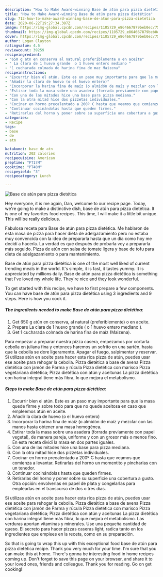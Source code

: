 ```yaml
---
description: "How to Make Award-winning Base de atún para pizza dietética"
title: "How to Make Award-winning Base de atún para pizza dietética"
slug: 712-how-to-make-award-winning-base-de-atun-para-pizza-dietetica
date: 2020-06-22T19:27:34.387Z
image: https://img-global.cpcdn.com/recipes/1105729_e864667879beb0ec/751x532cq70/base-de-atun-para-pizza-dietetica-foto-principal.jpg
thumbnail: https://img-global.cpcdn.com/recipes/1105729_e864667879beb0ec/751x532cq70/base-de-atun-para-pizza-dietetica-foto-principal.jpg
cover: https://img-global.cpcdn.com/recipes/1105729_e864667879beb0ec/751x532cq70/base-de-atun-para-pizza-dietetica-foto-principal.jpg
author: Logan Clayton
ratingvalue: 4.6
reviewcount: 39259
recipeingredient:
- "650 g atn en conserva al natural preferiblemente o en aceite"
- " La clara de 1 huevo grande  o 1 huevo entero mediano "
- "1 cucharada colmada de harina fina de maz Maizena"
recipeinstructions:
- "Escurrir bien el atún. Este es un paso muy importante para que la masa quede firme y sobre todo para que no quede aceitosa en caso que empleemos atún en aceite."
- "Añadir la clara de huevo (o el huevo entero)"
- "Incorporar la harina fina de maíz (o almidón de maíz y mezclar con las manos hasta obtener una masa homogénea."
- "Estirar toda la masa sobre una asadera (forrada previamente con papel vegetal), de manera pareja, uniforme y con un grosor más o menos fino. En esta receta dividí la masa en dos partes iguales."
- "Con una de las mitades hice una base para pizza mediana."
- "Con la otra mitad hice dos pizzetas individuales."
- "Cocinar en horno precalentado a 200º C hasta que veamos que comienza a levantar. Retirarlas del horno un momentito y pincharlas con un tenedor."
- "Continuar cocinándolas hasta que queden firmes."
- "Retirarlas del horno y poner sobre su superficie una cobertura a gusto. Otra opción: envolverlas en papel de plata y congelarlas para emplearlas en el transcurso de dos o tres días."
categories:
- Recipe
tags:
- base
- de
- atn

katakunci: base de atn 
nutrition: 202 calories
recipecuisine: American
preptime: "PT17M"
cooktime: "PT40M"
recipeyield: "3"
recipecategory: Lunch

---
```



![Base de atún para pizza dietética](https://img-global.cpcdn.com/recipes/1105729_e864667879beb0ec/751x532cq70/base-de-atun-para-pizza-dietetica-foto-principal.jpg)

Hey everyone, it is me again, Dan, welcome to our recipe page. Today, we're going to make a distinctive dish, base de atún para pizza dietética. It is one of my favorites food recipes. This time, I will make it a little bit unique. This will be really delicious.

Fabulosa receta para Base de atún para pizza dietética. Me hablaron de esta masa de pizza para hacer dieta de adelgazamiento pero no estaba muy convencida con la idea de prepararla hasta que un día como hoy me decidí a hacerla. La verdad es que después de probarla voy a prepararla más seguido. Pizza de atún con salsa de tomate ligera y base de tofu para dieta de adelgazamiento o para mantenimiento.

Base de atún para pizza dietética is one of the most well liked of current trending meals in the world. It's simple, it is fast, it tastes yummy. It is appreciated by millions daily. Base de atún para pizza dietética is something that I've loved my whole life. They're nice and they look wonderful.


To get started with this recipe, we have to first prepare a few components. You can have base de atún para pizza dietética using 3 ingredients and 9 steps. Here is how you cook it.

<!--inarticleads1-->

##### The ingredients needed to make Base de atún para pizza dietética:

1. Get 650 g atún en conserva, al natural (preferiblemente) o en aceite.
1. Prepare  La clara de 1 huevo grande ( o 1 huevo entero mediano ).
1. Get 1 cucharada colmada de harina fina de maíz (Maizena).


Para empezar a preparar nuestra pizza casera, empezamos por cortarla cebolla en juliana fina y entonces haremos un sofrito en una sartén, hasta que la cebolla se dore ligeramente. Apagar el fuego, salpimentar y reservar. Si utilizas atún en aceite para hacer esta rica pizza de atún, puedes usar ese aceite para rehogar la cebolla. Pizza dietética a base de avena Pizza dietética con jamón de Parma y rúcula Pizza dietética con marisco Pizza vegetariana dietética; Pizza dietética con atún y aceitunas La pizza dietética con harina integral tiene más fibra, lo que mejora el metabolismo. 

<!--inarticleads2-->

##### Steps to make Base de atún para pizza dietética:

1. Escurrir bien el atún. Este es un paso muy importante para que la masa quede firme y sobre todo para que no quede aceitosa en caso que empleemos atún en aceite.
1. Añadir la clara de huevo (o el huevo entero)
1. Incorporar la harina fina de maíz (o almidón de maíz y mezclar con las manos hasta obtener una masa homogénea.
1. Estirar toda la masa sobre una asadera (forrada previamente con papel vegetal), de manera pareja, uniforme y con un grosor más o menos fino. En esta receta dividí la masa en dos partes iguales.
1. Con una de las mitades hice una base para pizza mediana.
1. Con la otra mitad hice dos pizzetas individuales.
1. Cocinar en horno precalentado a 200º C hasta que veamos que comienza a levantar. Retirarlas del horno un momentito y pincharlas con un tenedor.
1. Continuar cocinándolas hasta que queden firmes.
1. Retirarlas del horno y poner sobre su superficie una cobertura a gusto. Otra opción: envolverlas en papel de plata y congelarlas para emplearlas en el transcurso de dos o tres días.


Si utilizas atún en aceite para hacer esta rica pizza de atún, puedes usar ese aceite para rehogar la cebolla. Pizza dietética a base de avena Pizza dietética con jamón de Parma y rúcula Pizza dietética con marisco Pizza vegetariana dietética; Pizza dietética con atún y aceitunas La pizza dietética con harina integral tiene más fibra, lo que mejora el metabolismo. Las verduras aportan vitaminas y minerales. Use una pequeña cantidad de queso. El secreto para hacer pizzas caseras light, radica tanto en los ingredientes que emplees en la receta, como en su preparación. 

So that is going to wrap this up with this exceptional food base de atún para pizza dietética recipe. Thank you very much for your time. I'm sure that you can make this at home. There's gonna be interesting food in home recipes coming up. Don't forget to save this page on your browser, and share it to your loved ones, friends and colleague. Thank you for reading. Go on get cooking!
